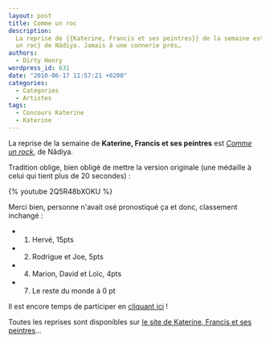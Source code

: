 ```yaml
---
layout: post
title: Comme un roc
description:
  La reprise de {{Katerine, Francis et ses peintres}} de la semaine est {Comme
  un roc} de Nâdiya. Jamais à une connerie près…
authors:
  - Dirty Henry
wordpress_id: 631
date: "2010-06-17 11:57:21 +0200"
categories:
  - Catégories
  - Artistes
tags:
  - Concours Katerine
  - Katerine
---
```


La reprise de la semaine de **Katerine, Francis et ses peintres** est
[_Comme un rock_](http://www.katerinefrancisetsespeintres.com/24.html), de
Nâdiya.

Tradition oblige, bien obligé de mettre la version originale (une médaille à
celui qui tient plus de 20 secondes) :

<p>
{% youtube 2Q5R48bXOKU %}
</p>

Merci bien, personne n'avait osé pronostiqué ça et donc, classement inchangé :

- 1. Hervé, 15pts
- 2. Rodrigue et Joe, 5pts
- 4. Marion, David et Loïc, 4pts
- 7. Le reste du monde à 0 pt

Il est encore temps de participer en [cliquant ici](569) !

Toutes les reprises sont disponibles sur
[le site de Katerine, Francis et ses peintres](http://www.katerinefrancisetsespeintres.com/)…
